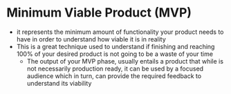 # Minimum Viable Product (MVP)

- it represents the minimum amount of functionality your product needs to have in order to understand how viable it is in reality
- This is a great technique used to understand if finishing and reaching 100% of your desired product is not going to be a waste of your time
  - The output of your MVP phase, usually entails a product that while is not necessarily production ready, it can be used by a focused audience which in turn, can provide the required feedback to understand its viability
